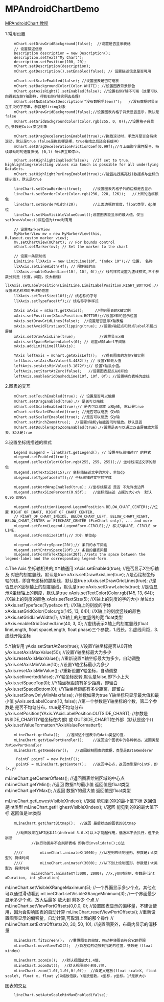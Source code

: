 # MPAndroidChartDemo

[MPAndroidChart 教程](http://blog.csdn.net/u014136472/article/details/50273309)

1.常用设置

		mChart.setDrawGridBackground(false);  //设置是否显示表格
        // 设置描述信息
        Description description = new Description();
        description.setText("My Chart");
        description.setPosition(100, 20);
        mChart.setDescription(description);
        mChart.getDescription().setEnabled(false); // 设置描述信息是否可用

        mChart.setScaleEnabled(false); //设置图表是否可缩放
        mChart.setBackgroundColor(Color.WHITE); //设置图表背景颜色
        mChart.getAxisRight().setEnabled(false); //设置右侧Y轴不可用（这里可以向得到左侧Y轴那样，得到右侧Y轴实例去处理）
        mChart.setNoDataTextDescription("没有数据呢(⊙o⊙)");   //没有数据时显示在中央的字符串，参数是String对象
        mChart.setDrawGridBackground(false);//设置图表内格子背景是否显示，默认是false
        mChart.setGridBackgroundColor(Color.rgb(255, 0, 0));//设置格子背景色,参数是Color类型对象

        mChart.setDragDecelerationEnabled(true);//拖拽滚动时，手放开是否会持续滚动，默认是true（false是拖到哪是哪，true拖拽之后还会有缓冲）
        mChart.setDragDecelerationFrictionCoef(0.99f);//与上面那个属性配合，持续滚动时的速度快慢，[0,1) 0代表立即停止。

        mChart.setHighlightEnabled(false);  //If set to true, highlighting/selecting values via touch is possible for all underlying DataSets.
        mChart.setHighlightPerDragEnabled(true);//能否拖拽高亮线(数据点与坐标的提示线)，默认是true

        lineChart.setDrawBorders(true);     //设置图表内格子外的边框是否显示
        lineChart.setBorderColor(Color.rgb(236, 228, 126));   //上面的边框颜色
        lineChart.setBorderWidth(20);       //上面边框的宽度，float类型，dp单位
        lineChart.setMaxVisibleValueCount();设置图表能显示的最大值，仅当setDrawValues()属性值为true时有用

        // 设置MarkerView
        MyMarkerView mv = new MyMarkerView(this, R.layout.custom_marker_view);
        mv.setChartView(mChart); // For bounds control
        mChart.setMarker(mv); // Set the marker to the chart

        // 设置一条限制线
        LimitLine llXAxis = new LimitLine(10f, "Index 10");// 位置， 名称
        llXAxis.setLineWidth(4f); // 限制线的高
        llXAxis.enableDashedLine(10f, 10f, 0f);// 线的样式设置为虚线样式,三个参数分别是（长度，间距，没太看懂）
        llXAxis.setLabelPosition(LimitLine.LimitLabelPosition.RIGHT_BOTTOM);// 设置线名称相对于线的位置
        llXAxis.setTextSize(10f);// 线名称的字号
        llXAxis.setTypeface(tf);// 线名称字体样式

        XAxis xAxis = mChart.getXAxis();     //得到图表的X轴实例
		xAxis.setPosition(XAxisPosition.BOTTOM);//设置X轴的显示位置
		xAxis.setDrawGridLines(false);  //设置是否显示X轴表格
		xAxis.setAvoidFirstLastClipping(true); //设置x轴起点和终点label不超出屏幕
		xAxis.setDrawAxisLine(true);           //设置显示x轴
		xAxis.setSpaceBetweenLabels(0); // 设置x轴label不间隔
		xAxis.addLimitLine(llXAxis);

		YAxis leftAxis = mChart.getAxisLeft();  //得到图表的左侧Y轴实例
		leftAxis.setAxisMaxValue(3.4482f); // 设置Y轴最大值
		leftAxis.setAxisMinValue(3.1872f);// 设置Y轴最小值。
		leftAxis.setStartAtZero(false);   //设置图表起点从0开始
		leftAxis.enableGridDashedLine(10f, 10f, 0f); //设置横向表格为虚线

2.图表的交互

        mChart.setTouchEnabled(true); // 设置是否可以触摸
        mChart.setDragEnabled(true);// 是否可以拖拽
        mChart.setScaleEnabled(true);// 是否可以缩放 x和y轴, 默认是true
        mChart.setScaleXEnabled(true); //是否可以缩放 仅x轴
        mChart.setScaleYEnabled(true); //是否可以缩放 仅y轴
        mChart.setPinchZoom(true);  //设置x轴和y轴能否同时缩放。默认是否
        mChart.setDoubleTapToZoomEnabled(true);//设置是否可以通过双击屏幕放大图表。默认是true

3.设置坐标线描述的样式

        Legend mLegend = lineChart.getLegend(); // 设置坐标线描述?? 的样式
        mLegend.setEnabled(true);
        mLegend.setTextColor(Color.rgb(255, 255, 255));// 坐标线描述文字的颜色
        mLegend.setTextSize(15);// 坐标线描述文字的大小，单位dp
        mLegend.setTypeface(mTf);// 坐标线描述文字的字体

        mLegend.setWordWrapEnabled(true); //坐标线描述 是否 不允许出边界
        mLegend.setMaxSizePercent(0.95f);   //坐标线描述 占据的大小x%  默认0.95 即95%

        mLegend.setPosition(Legend.LegendPosition.BELOW_CHART_CENTER);//位置 RIGHT_OF_CHART, RIGHT_OF_CHART_CENTER,
        // RIGHT_OF_CHART_INSIDE, BELOW_CHART_LEFT, BELOW_CHART_RIGHT, BELOW_CHART_CENTER or PIECHART_CENTER (PieChart only), ... and more
        mLegend.setForm(Legend.LegendForm.CIRCLE);// 样式SQUARE, CIRCLE or LINE.
        mLegend.setFormSize(10f);// 大小 单位dp

        mLegend.setXEntrySpace(20f);// 条目的水平间距
        mLegend.setYEntrySpace(20f);// 条目的垂直间距
        mLegend.setFormToTextSpace(20f);//Sets the space between the legend-label and the corresponding legend-form.

4.The Axis 坐标轴相关的,XY轴通用
        xAxis.setEnabled(true);     //是否显示X坐标轴 及 对应的刻度竖线，默认是true
        xAxis.setDrawAxisLine(true); //是否绘制坐标轴的线，即含有坐标的那条线，默认是true
        xAxis.setDrawGridLines(true); //是否显示X坐标轴上的刻度竖线，默认是true
        xAxis.setDrawLabels(true); //是否显示X坐标轴上的刻度，默认是true
        xAxis.setTextColor(Color.rgb(145, 13, 64)); //X轴上的刻度的颜色
        xAxis.setTextSize(5); //X轴上的刻度的字的大小 单位dp
        xAxis.setTypeface(Typeface tf); //X轴上的刻度的字体
        xAxis.setGridColor(Color.rgb(145, 13, 64)); //X轴上的刻度竖线的颜色
        xAxis.setGridLineWidth(1); //X轴上的刻度竖线的宽 float类型
        xAxis.enableGridDashedLine(40, 3, 0); //虚线表示X轴上的刻度竖线(float lineLength, float spaceLength, float phase)三个参数，1.线长，2.虚线间距，3.虚线开始坐标

5.Y轴专用
        yAxis.setStartAtZero(true);    //设置Y轴坐标是否从0开始
        yAxis.setAxisMaxValue(50);    //设置Y轴坐标最大为多少
        yAxis.resetAxisMaxValue();    //重新设置Y轴坐标最大为多少，自动调整
        yAxis.setAxisMinValue(10);    //设置Y轴坐标最小为多少
        yAxis.resetAxisMinValue();    //重新设置Y轴坐标，自动调整
        yAxis.setInverted(false);    //Y轴坐标反转,默认是false,即下小上大
        yAxis.setSpaceTop(0);    //Y轴坐标距顶有多少距离，即留白
        yAxis.setSpaceBottom(0);    //Y轴坐标距底有多少距离，即留白
        yAxis.setShowOnlyMinMax(false);    //参数如果为true Y轴坐标只显示最大值和最小值
        yAxis.setLabelCount(10, false);    //第一个参数是Y轴坐标的个数，第二个参数是 是否不均匀分布，true是不均匀分布
        yAxis.setPosition(YAxis.YAxisLabelPosition.OUTSIDE_CHART);  //参数是INSIDE_CHART(Y轴坐标在内部) 或 OUTSIDE_CHART(在外部（默认是这个）)
        yAxis.setValueFormatter(YAxisValueFormatterf);














        mLineChart.getData();   //返回这个图表中的data类型的值，
        mLineChart.getViewPortHandler();    //返回这个图表中的各种状态，返回类型为ViewPortHandler
        mLineChart.getRenderer();   //返回绘制图表的数据，类型是DataRenderer

         PointF pointF = new PointF();
         pointF = mLineChart.getCenter();   //返回中心点，返回类型是PointF，即(x,y)

 mLineChart.getCenterOffsets();  //返回图表绘制区域的中心点
        mLineChart.getYMin();  //返回 数据Y的最小值 返回值是float类型
        mLineChart.getYMax();  //返回 数据Y的最大值 返回值是float类型

 mLineChart.getLowestVisibleXIndex();  //返回 能见到的X的最小值下标 返回值是int类型
        mLineChart.getHighestVisibleXIndex();  //返回 能见到的X的最大值下标 返回值是int类型

        mLineChart.getChartBitmap();  //返回 最后状态的图表的Bitmap

         //动画效果在API版本11(Android 3.0.X)以上才能起作用，低版本不会执行，但不会崩溃
                //执行动画并不会刷新表格 即执行invalidate();方法

        ////        mLineChart.animateX(1000); //从左到右绘制图形，参数是int类型的 持续时间
        ////        mLineChart.animateY(3000); //从下到上绘制图形，参数是int类型的 持续时间
                mLineChart.animateXY(3000, 2000); //x,y同时绘制，参数是(int xDuration, int yDuration)

 mLineChart.setVisibleXRangeMaximum(5);  //一个界面显示多少个点，其他点可以通过滑动看到
        mLineChart.setVisibleXRangeMinimum(3);  //一个界面最少显示多少个点，放大后最多 放大到 剩多少 个点
//      mLineChart.setViewPortOffsets(0,0,0, 0);  //设置图表显示的偏移量，不建议使用，因为会影响图表的自动计算
        mLineChart.resetViewPortOffsets();  //重新设置图表显示的偏移量，自动计算,可取消上面的那个操作
//        mLineChart.setExtraOffsets(20, 30, 50, 10);  //设置图表外，布局内显示的偏移量

        mLineChart.fitScreen();  //重置图表的缩放，拖动并使图表符合它的界限
        mLineChart.moveViewToX(2);  //将左边的边放到指定的位置，参数是（float xindex）

        mLineChart.zoomIn();  //默认视图放大1.4倍，
        mLineChart.zoomOut();  //默认视图缩小到0.7倍，
        mLineChart.zoom(1.0f,1.0f,0f,0f);  //自定义缩放(float scaleX, float scaleY, float x, float y)X缩放倍数，Y缩放倍数，x坐标，y坐标。1f是原大小





   图表的交互



        lineChart.setAutoScaleMinMaxEnabled(false);






















